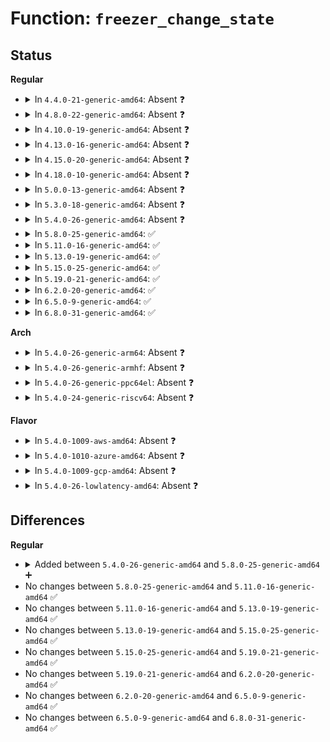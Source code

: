 # Function: <code>freezer_change_state</code>

## Status
<b>Regular</b>
<ul>
<li>
<details>
<summary>In <code>4.4.0-21-generic-amd64</code>: Absent ❓</summary>

```json
{
  "name": "freezer_change_state",
  "collision_type": "Unique Static",
  "inline_type": "Full",
  "funcs": [
    {
      "addr": 18446744071580000618,
      "name": "freezer_change_state",
      "external": false,
      "loc": "kernel/cgroup_freezer.c:385",
      "file": "kernel/cgroup_freezer.c",
      "inline": "not declared, inlined",
      "caller_inline": [
        "kernel/cgroup_freezer.c:freezer_write"
      ],
      "caller_func": []
    }
  ],
  "symbols": []
}
```
</details>
</li>
<li>
<details>
<summary>In <code>4.8.0-22-generic-amd64</code>: Absent ❓</summary>

```json
{
  "name": "freezer_change_state",
  "collision_type": "Unique Static",
  "inline_type": "Full",
  "funcs": [
    {
      "addr": 18446744071580032903,
      "name": "freezer_change_state",
      "external": false,
      "loc": "kernel/cgroup_freezer.c:385",
      "file": "kernel/cgroup_freezer.c",
      "inline": "not declared, inlined",
      "caller_inline": [
        "kernel/cgroup_freezer.c:freezer_write"
      ],
      "caller_func": []
    }
  ],
  "symbols": []
}
```
</details>
</li>
<li>
<details>
<summary>In <code>4.10.0-19-generic-amd64</code>: Absent ❓</summary>

```json
{
  "name": "freezer_change_state",
  "collision_type": "Unique Static",
  "inline_type": "Full",
  "funcs": [
    {
      "addr": 18446744071580067255,
      "name": "freezer_change_state",
      "external": false,
      "loc": "kernel/cgroup_freezer.c:385",
      "file": "kernel/cgroup_freezer.c",
      "inline": "not declared, inlined",
      "caller_inline": [
        "kernel/cgroup_freezer.c:freezer_write"
      ],
      "caller_func": []
    }
  ],
  "symbols": []
}
```
</details>
</li>
<li>
<details>
<summary>In <code>4.13.0-16-generic-amd64</code>: Absent ❓</summary>

```json
{
  "name": "freezer_change_state",
  "collision_type": "Unique Static",
  "inline_type": "Full",
  "funcs": [
    {
      "addr": 18446744071580070615,
      "name": "freezer_change_state",
      "external": false,
      "loc": "kernel/cgroup/freezer.c:385",
      "file": "kernel/cgroup/freezer.c",
      "inline": "not declared, inlined",
      "caller_inline": [
        "kernel/cgroup/freezer.c:freezer_write"
      ],
      "caller_func": []
    }
  ],
  "symbols": []
}
```
</details>
</li>
<li>
<details>
<summary>In <code>4.15.0-20-generic-amd64</code>: Absent ❓</summary>

```json
{
  "name": "freezer_change_state",
  "collision_type": "Unique Static",
  "inline_type": "Full",
  "funcs": [
    {
      "addr": 18446744071580123351,
      "name": "freezer_change_state",
      "external": false,
      "loc": "kernel/cgroup/freezer.c:385",
      "file": "kernel/cgroup/freezer.c",
      "inline": "not declared, inlined",
      "caller_inline": [
        "kernel/cgroup/freezer.c:freezer_write"
      ],
      "caller_func": []
    }
  ],
  "symbols": []
}
```
</details>
</li>
<li>
<details>
<summary>In <code>4.18.0-10-generic-amd64</code>: Absent ❓</summary>

```json
{
  "name": "freezer_change_state",
  "collision_type": "Unique Static",
  "inline_type": "Full",
  "funcs": [
    {
      "addr": 18446744071580182726,
      "name": "freezer_change_state",
      "external": false,
      "loc": "kernel/cgroup/freezer.c:385",
      "file": "kernel/cgroup/freezer.c",
      "inline": "not declared, inlined",
      "caller_inline": [
        "kernel/cgroup/freezer.c:freezer_write"
      ],
      "caller_func": []
    }
  ],
  "symbols": []
}
```
</details>
</li>
<li>
<details>
<summary>In <code>5.0.0-13-generic-amd64</code>: Absent ❓</summary>

```json
{
  "name": "freezer_change_state",
  "collision_type": "Unique Static",
  "inline_type": "Full",
  "funcs": [
    {
      "addr": 18446744071580231062,
      "name": "freezer_change_state",
      "external": false,
      "loc": "kernel/cgroup/freezer.c:385",
      "file": "kernel/cgroup/freezer.c",
      "inline": "not declared, inlined",
      "caller_inline": [
        "kernel/cgroup/freezer.c:freezer_write"
      ],
      "caller_func": []
    }
  ],
  "symbols": []
}
```
</details>
</li>
<li>
<details>
<summary>In <code>5.3.0-18-generic-amd64</code>: Absent ❓</summary>

```json
{
  "name": "freezer_change_state",
  "collision_type": "Unique Static",
  "inline_type": "Full",
  "funcs": [
    {
      "addr": 18446744071580281841,
      "name": "freezer_change_state",
      "external": false,
      "loc": "kernel/cgroup/legacy_freezer.c:385",
      "file": "kernel/cgroup/legacy_freezer.c",
      "inline": "not declared, inlined",
      "caller_inline": [
        "kernel/cgroup/legacy_freezer.c:freezer_write"
      ],
      "caller_func": []
    }
  ],
  "symbols": []
}
```
</details>
</li>
<li>
<details>
<summary>In <code>5.4.0-26-generic-amd64</code>: Absent ❓</summary>

```json
{
  "name": "freezer_change_state",
  "collision_type": "Unique Static",
  "inline_type": "Full",
  "funcs": [
    {
      "addr": 18446744071580330065,
      "name": "freezer_change_state",
      "external": false,
      "loc": "kernel/cgroup/legacy_freezer.c:385",
      "file": "kernel/cgroup/legacy_freezer.c",
      "inline": "not declared, inlined",
      "caller_inline": [
        "kernel/cgroup/legacy_freezer.c:freezer_write"
      ],
      "caller_func": []
    }
  ],
  "symbols": []
}
```
</details>
</li>
<li>
<details>
<summary>In <code>5.8.0-25-generic-amd64</code>: ✅</summary>

```c
void freezer_change_state(struct freezer * freezer, bool freeze)
```

```json
{
  "name": "freezer_change_state",
  "collision_type": "Unique Static",
  "inline_type": "No",
  "funcs": [
    {
      "addr": 18446744071580402416,
      "name": "freezer_change_state",
      "external": false,
      "loc": "kernel/cgroup/legacy_freezer.c:385",
      "file": "kernel/cgroup/legacy_freezer.c",
      "inline": "seen, unknown",
      "caller_inline": [],
      "caller_func": [
        "kernel/cgroup/legacy_freezer.c:freezer_write"
      ]
    }
  ],
  "symbols": [
    {
      "addr": 18446744071580402416,
      "name": "freezer_change_state",
      "section": ".text",
      "bind": "STB_LOCAL",
      "size": 283
    }
  ]
}
```
</details>
</li>
<li>
<details>
<summary>In <code>5.11.0-16-generic-amd64</code>: ✅</summary>

```c
void freezer_change_state(struct freezer * freezer, bool freeze)
```

```json
{
  "name": "freezer_change_state",
  "collision_type": "Unique Static",
  "inline_type": "No",
  "funcs": [
    {
      "addr": 18446744071580389728,
      "name": "freezer_change_state",
      "external": false,
      "loc": "kernel/cgroup/legacy_freezer.c:385",
      "file": "kernel/cgroup/legacy_freezer.c",
      "inline": "seen, unknown",
      "caller_inline": [],
      "caller_func": [
        "kernel/cgroup/legacy_freezer.c:freezer_write"
      ]
    }
  ],
  "symbols": [
    {
      "addr": 18446744071580389728,
      "name": "freezer_change_state",
      "section": ".text",
      "bind": "STB_LOCAL",
      "size": 333
    }
  ]
}
```
</details>
</li>
<li>
<details>
<summary>In <code>5.13.0-19-generic-amd64</code>: ✅</summary>

```c
void freezer_change_state(struct freezer * freezer, bool freeze)
```

```json
{
  "name": "freezer_change_state",
  "collision_type": "Unique Static",
  "inline_type": "No",
  "funcs": [
    {
      "addr": 18446744071580392656,
      "name": "freezer_change_state",
      "external": false,
      "loc": "kernel/cgroup/legacy_freezer.c:385",
      "file": "kernel/cgroup/legacy_freezer.c",
      "inline": "seen, unknown",
      "caller_inline": [],
      "caller_func": [
        "kernel/cgroup/legacy_freezer.c:freezer_write"
      ]
    }
  ],
  "symbols": [
    {
      "addr": 18446744071580392656,
      "name": "freezer_change_state",
      "section": ".text",
      "bind": "STB_LOCAL",
      "size": 333
    }
  ]
}
```
</details>
</li>
<li>
<details>
<summary>In <code>5.15.0-25-generic-amd64</code>: ✅</summary>

```c
void freezer_change_state(struct freezer * freezer, bool freeze)
```

```json
{
  "name": "freezer_change_state",
  "collision_type": "Unique Static",
  "inline_type": "No",
  "funcs": [
    {
      "addr": 18446744071580554736,
      "name": "freezer_change_state",
      "external": false,
      "loc": "kernel/cgroup/legacy_freezer.c:385",
      "file": "kernel/cgroup/legacy_freezer.c",
      "inline": "seen, unknown",
      "caller_inline": [],
      "caller_func": [
        "kernel/cgroup/legacy_freezer.c:freezer_write"
      ]
    }
  ],
  "symbols": [
    {
      "addr": 18446744071580554736,
      "name": "freezer_change_state",
      "section": ".text",
      "bind": "STB_LOCAL",
      "size": 333
    }
  ]
}
```
</details>
</li>
<li>
<details>
<summary>In <code>5.19.0-21-generic-amd64</code>: ✅</summary>

```c
void freezer_change_state(struct freezer * freezer, bool freeze)
```

```json
{
  "name": "freezer_change_state",
  "collision_type": "Unique Static",
  "inline_type": "No",
  "funcs": [
    {
      "addr": 18446744071580753712,
      "name": "freezer_change_state",
      "external": false,
      "loc": "kernel/cgroup/legacy_freezer.c:385",
      "file": "kernel/cgroup/legacy_freezer.c",
      "inline": "seen, unknown",
      "caller_inline": [],
      "caller_func": [
        "kernel/cgroup/legacy_freezer.c:freezer_write"
      ]
    }
  ],
  "symbols": [
    {
      "addr": 18446744071580753712,
      "name": "freezer_change_state",
      "section": ".text",
      "bind": "STB_LOCAL",
      "size": 336
    }
  ]
}
```
</details>
</li>
<li>
<details>
<summary>In <code>6.2.0-20-generic-amd64</code>: ✅</summary>

```c
void freezer_change_state(struct freezer * freezer, bool freeze)
```

```json
{
  "name": "freezer_change_state",
  "collision_type": "Unique Static",
  "inline_type": "No",
  "funcs": [
    {
      "addr": 18446744071581031520,
      "name": "freezer_change_state",
      "external": false,
      "loc": "kernel/cgroup/legacy_freezer.c:378",
      "file": "kernel/cgroup/legacy_freezer.c",
      "inline": "seen, unknown",
      "caller_inline": [],
      "caller_func": [
        "kernel/cgroup/legacy_freezer.c:freezer_write"
      ]
    }
  ],
  "symbols": [
    {
      "addr": 18446744071581031520,
      "name": "freezer_change_state",
      "section": ".text",
      "bind": "STB_LOCAL",
      "size": 336
    }
  ]
}
```
</details>
</li>
<li>
<details>
<summary>In <code>6.5.0-9-generic-amd64</code>: ✅</summary>

```c
void freezer_change_state(struct freezer * freezer, bool freeze)
```

```json
{
  "name": "freezer_change_state",
  "collision_type": "Unique Static",
  "inline_type": "No",
  "funcs": [
    {
      "addr": 18446744071581119888,
      "name": "freezer_change_state",
      "external": false,
      "loc": "kernel/cgroup/legacy_freezer.c:383",
      "file": "kernel/cgroup/legacy_freezer.c",
      "inline": "seen, unknown",
      "caller_inline": [],
      "caller_func": [
        "kernel/cgroup/legacy_freezer.c:freezer_write"
      ]
    }
  ],
  "symbols": [
    {
      "addr": 18446744071581119888,
      "name": "freezer_change_state",
      "section": ".text",
      "bind": "STB_LOCAL",
      "size": 345
    }
  ]
}
```
</details>
</li>
<li>
<details>
<summary>In <code>6.8.0-31-generic-amd64</code>: ✅</summary>

```c
void freezer_change_state(struct freezer * freezer, bool freeze)
```

```json
{
  "name": "freezer_change_state",
  "collision_type": "Unique Static",
  "inline_type": "No",
  "funcs": [
    {
      "addr": 18446744071581218176,
      "name": "freezer_change_state",
      "external": false,
      "loc": "kernel/cgroup/legacy_freezer.c:389",
      "file": "kernel/cgroup/legacy_freezer.c",
      "inline": "seen, unknown",
      "caller_inline": [],
      "caller_func": [
        "kernel/cgroup/legacy_freezer.c:freezer_write"
      ]
    }
  ],
  "symbols": [
    {
      "addr": 18446744071581218176,
      "name": "freezer_change_state",
      "section": ".text",
      "bind": "STB_LOCAL",
      "size": 345
    }
  ]
}
```
</details>
</li>
</ul>
<b>Arch</b>
<ul>
<li>
<details>
<summary>In <code>5.4.0-26-generic-arm64</code>: Absent ❓</summary>

```json
{
  "name": "freezer_change_state",
  "collision_type": "Unique Static",
  "inline_type": "Full",
  "funcs": [
    {
      "addr": 18446603336491591424,
      "name": "freezer_change_state",
      "external": false,
      "loc": "kernel/cgroup/legacy_freezer.c:385",
      "file": "kernel/cgroup/legacy_freezer.c",
      "inline": "not declared, inlined",
      "caller_inline": [
        "kernel/cgroup/legacy_freezer.c:freezer_write"
      ],
      "caller_func": []
    }
  ],
  "symbols": []
}
```
</details>
</li>
<li>
<details>
<summary>In <code>5.4.0-26-generic-armhf</code>: Absent ❓</summary>

```json
{
  "name": "freezer_change_state",
  "collision_type": "Unique Static",
  "inline_type": "Full",
  "funcs": [
    {
      "addr": 3225551288,
      "name": "freezer_change_state",
      "external": false,
      "loc": "kernel/cgroup/legacy_freezer.c:385",
      "file": "kernel/cgroup/legacy_freezer.c",
      "inline": "not declared, inlined",
      "caller_inline": [
        "kernel/cgroup/legacy_freezer.c:freezer_write"
      ],
      "caller_func": []
    }
  ],
  "symbols": []
}
```
</details>
</li>
<li>
<details>
<summary>In <code>5.4.0-26-generic-ppc64el</code>: Absent ❓</summary>

```json
{
  "name": "freezer_change_state",
  "collision_type": "Unique Static",
  "inline_type": "Full",
  "funcs": [
    {
      "addr": 13835058055284573644,
      "name": "freezer_change_state",
      "external": false,
      "loc": "kernel/cgroup/legacy_freezer.c:385",
      "file": "kernel/cgroup/legacy_freezer.c",
      "inline": "not declared, inlined",
      "caller_inline": [
        "kernel/cgroup/legacy_freezer.c:freezer_write"
      ],
      "caller_func": []
    }
  ],
  "symbols": []
}
```
</details>
</li>
<li>
<details>
<summary>In <code>5.4.0-24-generic-riscv64</code>: Absent ❓</summary>

```json
{
  "name": "freezer_change_state",
  "collision_type": "Unique Static",
  "inline_type": "Full",
  "funcs": [
    {
      "addr": 18446743936271997782,
      "name": "freezer_change_state",
      "external": false,
      "loc": "kernel/cgroup/legacy_freezer.c:385",
      "file": "kernel/cgroup/legacy_freezer.c",
      "inline": "not declared, inlined",
      "caller_inline": [
        "kernel/cgroup/legacy_freezer.c:freezer_write"
      ],
      "caller_func": []
    }
  ],
  "symbols": []
}
```
</details>
</li>
</ul>
<b>Flavor</b>
<ul>
<li>
<details>
<summary>In <code>5.4.0-1009-aws-amd64</code>: Absent ❓</summary>

```json
{
  "name": "freezer_change_state",
  "collision_type": "Unique Static",
  "inline_type": "Full",
  "funcs": [
    {
      "addr": 18446744071580298865,
      "name": "freezer_change_state",
      "external": false,
      "loc": "kernel/cgroup/legacy_freezer.c:385",
      "file": "kernel/cgroup/legacy_freezer.c",
      "inline": "not declared, inlined",
      "caller_inline": [
        "kernel/cgroup/legacy_freezer.c:freezer_write"
      ],
      "caller_func": []
    }
  ],
  "symbols": []
}
```
</details>
</li>
<li>
<details>
<summary>In <code>5.4.0-1010-azure-amd64</code>: Absent ❓</summary>

```json
{
  "name": "freezer_change_state",
  "collision_type": "Unique Static",
  "inline_type": "Full",
  "funcs": [
    {
      "addr": 18446744071580246209,
      "name": "freezer_change_state",
      "external": false,
      "loc": "kernel/cgroup/legacy_freezer.c:385",
      "file": "kernel/cgroup/legacy_freezer.c",
      "inline": "not declared, inlined",
      "caller_inline": [
        "kernel/cgroup/legacy_freezer.c:freezer_write"
      ],
      "caller_func": []
    }
  ],
  "symbols": []
}
```
</details>
</li>
<li>
<details>
<summary>In <code>5.4.0-1009-gcp-amd64</code>: Absent ❓</summary>

```json
{
  "name": "freezer_change_state",
  "collision_type": "Unique Static",
  "inline_type": "Full",
  "funcs": [
    {
      "addr": 18446744071580290113,
      "name": "freezer_change_state",
      "external": false,
      "loc": "kernel/cgroup/legacy_freezer.c:385",
      "file": "kernel/cgroup/legacy_freezer.c",
      "inline": "not declared, inlined",
      "caller_inline": [
        "kernel/cgroup/legacy_freezer.c:freezer_write"
      ],
      "caller_func": []
    }
  ],
  "symbols": []
}
```
</details>
</li>
<li>
<details>
<summary>In <code>5.4.0-26-lowlatency-amd64</code>: Absent ❓</summary>

```json
{
  "name": "freezer_change_state",
  "collision_type": "Unique Static",
  "inline_type": "Full",
  "funcs": [
    {
      "addr": 18446744071580344355,
      "name": "freezer_change_state",
      "external": false,
      "loc": "kernel/cgroup/legacy_freezer.c:385",
      "file": "kernel/cgroup/legacy_freezer.c",
      "inline": "not declared, inlined",
      "caller_inline": [
        "kernel/cgroup/legacy_freezer.c:freezer_write"
      ],
      "caller_func": []
    }
  ],
  "symbols": []
}
```
</details>
</li>
</ul>

## Differences
<b>Regular</b>
<ul>
<li>
<details>
<summary>Added between <code>5.4.0-26-generic-amd64</code> and <code>5.8.0-25-generic-amd64</code> ➕</summary>

```c
void freezer_change_state(struct freezer * freezer, bool freeze)
```
</details>
</li>
<li>
No changes between <code>5.8.0-25-generic-amd64</code> and <code>5.11.0-16-generic-amd64</code> ✅
</li>
<li>
No changes between <code>5.11.0-16-generic-amd64</code> and <code>5.13.0-19-generic-amd64</code> ✅
</li>
<li>
No changes between <code>5.13.0-19-generic-amd64</code> and <code>5.15.0-25-generic-amd64</code> ✅
</li>
<li>
No changes between <code>5.15.0-25-generic-amd64</code> and <code>5.19.0-21-generic-amd64</code> ✅
</li>
<li>
No changes between <code>5.19.0-21-generic-amd64</code> and <code>6.2.0-20-generic-amd64</code> ✅
</li>
<li>
No changes between <code>6.2.0-20-generic-amd64</code> and <code>6.5.0-9-generic-amd64</code> ✅
</li>
<li>
No changes between <code>6.5.0-9-generic-amd64</code> and <code>6.8.0-31-generic-amd64</code> ✅
</li>
</ul>
